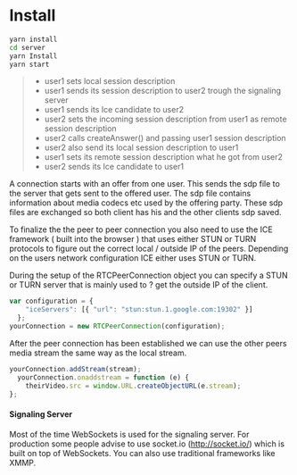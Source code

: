 # Install

````sh
yarn install
cd server
yarn Install
yarn start
````

> - user1 sets local session description 
> - user1 sends its session description to user2 trough the signaling server 
> - user1 sends its Ice candidate to user2 
> - user2 sets the incoming session description from user1 as remote session description 
> - user2 calls createAnswer() and passing user1 session description 
> - user2 also send its local session description to user1 
> - user1 sets its remote session description what he got from user2 
> - user2 sends its Ice candidate to user1 


A connection starts with an offer from one user.
This sends the sdp file to the server that gets sent to the offered user.
The sdp file contains information about media codecs etc used by the offering party. These sdp files are exchanged so both client has his and the other clients sdp saved.

To finalize the the peer to peer connection you also need to use the ICE framework ( built into the browser ) that uses either STUN or TURN protocols to figure out the correct local / outside IP of  the peers. Depending on the users network configuration ICE either uses STUN or TURN.

During the setup of the RTCPeerConnection object you can specify a STUN or TURN server that is mainly used to ? get the outside IP of the client.
```javascript
var configuration = {
    "iceServers": [{ "url": "stun:stun.1.google.com:19302" }]
  };
yourConnection = new RTCPeerConnection(configuration);
```
After the peer connection has been established we can use the other peers media stream the same way as the local stream.
```javascript
yourConnection.addStream(stream);
  yourConnection.onaddstream = function (e) {
    theirVideo.src = window.URL.createObjectURL(e.stream);
};
```
#### <i class="icon-trash"></i> Signaling Server

Most of the time WebSockets is used for the signaling server.
For production some people advise to use socket.io (http://socket.io/) which is built on top of WebSockets.
You can also use traditional frameworks like XMMP. 

